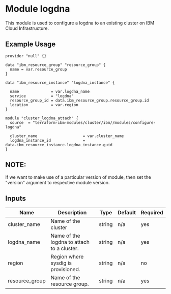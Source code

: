 # Module logdna

This module is used to configure a logdna to an existing cluster on IBM Cloud Infrastructure.

## Example Usage
```
provider "null" {}

data "ibm_resource_group" "resource_group" {
  name = var.resource_group
}

data "ibm_resource_instance" "logdna_instance" {

  name              = var.logdna_name
  service           = "logdna"
  resource_group_id = data.ibm_resource_group.resource_group.id
  location          = var.region
}

module "cluster_logdna_attach" {
  source  = "terraform-ibm-modules/cluster/ibm//modules/configure-logdna"

  cluster_name                    = var.cluster_name
  logdna_instance_id              = data.ibm_resource_instance.logdna_instance.guid
}
```
## NOTE:

If we want to make use of a particular version of module, then set the "version" argument to respective module version.

<!-- BEGINNING OF PRE-COMMIT-TERRAFORM DOCS HOOK -->
## Inputs

| Name                              | Description                                           | Type   | Default | Required |
|-----------------------------------|-------------------------------------------------------|--------|---------|----------|
| cluster\_name                     | Name of the cluster                                   | string | n/a     | yes      |
| logdna\_name                      | Name of the logdna to attach to a cluster.            | string | n/a     | yes      |
| region                            | Region where sysdig is provisioned.                   | string | n/a     | no       |
| resource\_group                   | Name of the resource group.                           | string | n/a     | yes      |

<!-- END OF PRE-COMMIT-TERRAFORM DOCS HOOK -->


